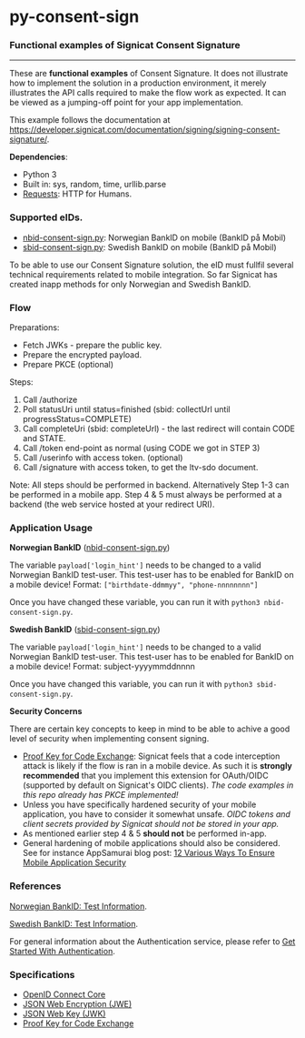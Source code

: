 # py-consent-sign
### Functional examples of Signicat Consent Signature

---

These are **functional examples** of Consent Signature. It does not illustrate how to implement the solution in a production environment, it merely illustrates the API calls required to make the flow work as expected. It can be viewed as a jumping-off point for your app implementation.

This example follows the documentation at https://developer.signicat.com/documentation/signing/signing-consent-signature/.


**Dependencies**:

* Python 3
* Built in: sys, random, time, urllib.parse
* [Requests](http://docs.python-requests.org/en/master/): HTTP for Humans.

### Supported eIDs.

* [nbid-consent-sign.py](./nbid-consent-sign.py): Norwegian BankID on mobile (BankID på Mobil)
* [sbid-consent-sign.py](./sbid-consent-sign.py): Swedish BankID on mobile (BankID på Mobil)

To be able to use our Consent Signature solution, the eID must fullfil several technical requirements related to mobile integration. So far Signicat has created inapp methods for only Norwegian and Swedish BankID.

### Flow

Preparations:
* Fetch JWKs - prepare the public key.
* Prepare the encrypted payload.
* Prepare PKCE (optional)

Steps:
1. Call /authorize 
2. Poll statusUri until status=finished (sbid: collectUrl until progressStatus=COMPLETE)
3. Call completeUri (sbid: completeUrl) - the last redirect will contain CODE and STATE.
4. Call /token end-point as normal (using CODE we got in STEP 3)
5. Call /userinfo with access token. (optional)
6. Call /signature with access token, to get the ltv-sdo document.


Note: All steps should be performed in backend. Alternatively Step 1-3 can be performed in a mobile app. Step 4 & 5 must always be performed at a backend (the web service hosted at your redirect URI). 

### Application Usage

**Norwegian BankID** ([nbid-consent-sign.py](./nbid-consent-sign.py))

The variable ```payload['login_hint']``` needs to be changed to a valid Norwegian BankID test-user. This test-user has to be enabled for BankID on a mobile device!
Format: ```["birthdate-ddmmyy", "phone-nnnnnnnn"]```

Once you have changed these variable, you can run it with ```python3 nbid-consent-sign.py```.

**Swedish BankID** ([sbid-consent-sign.py](./sbid-consent-sign.py))

The variable ```payload['login_hint']``` needs to be changed to a valid Norwegian BankID test-user. This test-user has to be enabled for BankID on a mobile device!
Format: subject-yyyymmddnnnn

Once you have changed this variable, you can run it with ```python3 sbid-consent-sign.py```.

**Security Concerns**

There are certain key concepts to keep in mind to be able to achive a good level of security when implementing consent signing.
* [Proof Key for Code Exchange](https://tools.ietf.org/html/rfc7636): Signicat feels that a code interception attack is likely if the flow is ran in a mobile device. As such it is **strongly recommended** that you implement this extension for OAuth/OIDC (supported by default on Signicat's OIDC clients). *The code examples in this repo already has PKCE implemented!*
* Unless you have specifically hardened security of your mobile application, you have to consider it somewhat unsafe. *OIDC tokens and client secrets provided by Signicat should not be stored in your app.*
* As mentioned earlier step 4 & 5 **should not** be performed in-app. 
* General hardening of mobile applications should also be considered. See for instance AppSamurai blog post: [12 Various Ways To Ensure Mobile Application Security](https://appsamurai.com/12-various-ways-to-ensure-mobile-application-security/)

### References

[Norwegian BankID: Test Information](https://developer.signicat.com/id-methods/norwegian-bankid-on-mobile/#test-information).

[Swedish BankID: Test Information](https://developer.signicat.com/id-methods/swedish-bankid/#test-information).

For general information about the Authentication service, please refer to [Get Started With Authentication](https://developer.signicat.com/documentation/authentication/get-started-with-authentication/).

### Specifications
* [OpenID Connect Core](https://openid.net/specs/openid-connect-core-1_0.html)
* [JSON Web Encryption (JWE)](https://tools.ietf.org/html/rfc7516)
* [JSON Web Key (JWK)](https://tools.ietf.org/html/rfc7517)
* [Proof Key for Code Exchange](https://tools.ietf.org/html/rfc7636)